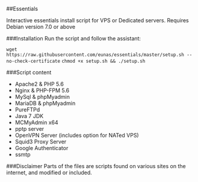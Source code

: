 ##Essentials

Interactive essentials install script for VPS or Dedicated servers.
Requires Debian version 7.0 or above

###Installation
Run the script and follow the assistant:

`wget https://raw.githubusercontent.com/eunas/essentials/master/setup.sh --no-check-certificate`
`chmod +x setup.sh && ./setup.sh`

###Script content
* Apache2 & PHP 5.6
* Nginx & PHP-FPM 5.6
* MySql & phpMyadmin
* MariaDB & phpMyadmin
* PureFTPd
* Java 7 JDK
* MCMyAdmin x64
* pptp server
* OpenVPN Server (includes option for NATed VPS)
* Squid3 Proxy Server
* Google Authenticator
* ssmtp

###Disclaimer
Parts of the files are scripts found on various sites on the internet, and modified or included.